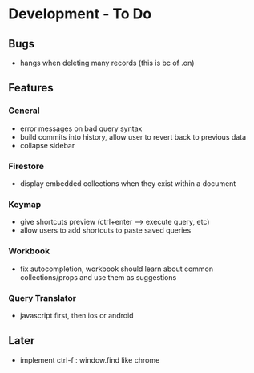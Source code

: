 # Development - To Do

## Bugs
* hangs when deleting many records (this is bc of .on)

## Features
### General
* error messages on bad query syntax   
* build commits into history, allow user to revert back to previous data
* collapse sidebar

### Firestore
* display embedded collections when they exist within a document

### Keymap
* give shortcuts preview (ctrl+enter --> execute query, etc)
* allow users to add shortcuts to paste saved queries

### Workbook
* fix autocompletion, workbook should learn about common collections/props and use them as suggestions

### Query Translator
* javascript first, then ios or android

## Later
* implement ctrl-f : window.find like chrome